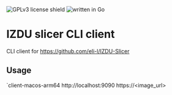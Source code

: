 ![GPLv3 license shield](https://img.shields.io/badge/license:-GPLv3-green)
![written in Go](https://img.shields.io/badge/written_in-Go-blue)

# IZDU slicer CLI client

CLI client for https://github.com/eli-l/IZDU-Slicer

## Usage

`client-macos-arm64 http://localhost:9090 https://<image_url> <resize>
